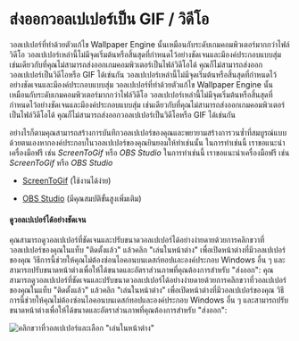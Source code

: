# ส่งออกวอลเปเปอร์เป็น GIF / วิดีโอ

วอลเปเปอร์ที่ทำด้วยตัวแก้ไข Wallpaper Engine นั้นเหมือนกับระดับเกมคอมพิวเตอร์มากกว่าไฟล์วิดีโอ วอลเปเปอร์เหล่านี้ไม่มีจุดเริ่มต้นหรือสิ้นสุดที่กำหนดไว้อย่างชัดเจนและมีองค์ประกอบแบบสุ่ม เช่นเดียวกับที่คุณไม่สามารถส่งออกเกมคอมพิวเตอร์เป็นไฟล์วิดีโอได้ คุณก็ไม่สามารถส่งออกวอลเปเปอร์เป็นวิดีโอหรือ GIF ได้เช่นกัน วอลเปเปอร์เหล่านี้ไม่มีจุดเริ่มต้นหรือสิ้นสุดที่กำหนดไว้อย่างชัดเจนและมีองค์ประกอบแบบสุ่ม วอลเปเปอร์ที่ทำด้วยตัวแก้ไข Wallpaper Engine นั้นเหมือนกับระดับเกมคอมพิวเตอร์มากกว่าไฟล์วิดีโอ วอลเปเปอร์เหล่านี้ไม่มีจุดเริ่มต้นหรือสิ้นสุดที่กำหนดไว้อย่างชัดเจนและมีองค์ประกอบแบบสุ่ม เช่นเดียวกับที่คุณไม่สามารถส่งออกเกมคอมพิวเตอร์เป็นไฟล์วิดีโอได้ คุณก็ไม่สามารถส่งออกวอลเปเปอร์เป็นวิดีโอหรือ GIF ได้เช่นกัน

อย่างไรก็ตามคุณสามารถสร้างการบันทึกวอลเปเปอร์ของคุณและพยายามสร้างการวนซ้ำที่สมบูรณ์แบบด้วยตนเองหากองค์ประกอบในวอลเปเปอร์ของคุณยินยอมให้ทำเช่นนั้น ในการทำเช่นนี้ เราขอแนะนำเครื่องมือฟรี เช่น *ScreenToGif* หรือ *OBS Studio* ในการทำเช่นนี้ เราขอแนะนำเครื่องมือฟรี เช่น *ScreenToGif* หรือ *OBS Studio*

* [ScreenToGif](https://www.screentogif.com/) (ใช้งานได้ง่าย)

* [OBS Studio](https://obsproject.com/) (มีคุณสมบัติขั้นสูงเพิ่มเติม)

#### ดูวอลเปเปอร์ได้อย่างชัดเจน

คุณสามารถดูวอลเปเปอร์ที่ชัดเจนและปรับขนาดวอลเปเปอร์ได้อย่างง่ายดายด้วยการคลิกขวาที่วอลเปเปอร์ของคุณในแท็บ "ติดตั้งแล้ว" แล้วคลิก "เล่นในหน้าต่าง" เพื่อเปิดหน้าต่างที่มีวอลเปเปอร์ของคุณ วิธีการนี้ช่วยให้คุณไม่ต้องซ่อนไอคอนบนเดสก์ทอปและองค์ประกอบ Windows อื่น ๆ และสามารถปรับขนาดหน้าต่างเพื่อให้ได้ขนาดและอัตราส่วนภาพที่คุณต้องการสำหรับ "ส่งออก": คุณสามารถดูวอลเปเปอร์ที่ชัดเจนและปรับขนาดวอลเปเปอร์ได้อย่างง่ายดายด้วยการคลิกขวาที่วอลเปเปอร์ของคุณในแท็บ "ติดตั้งแล้ว" แล้วคลิก "เล่นในหน้าต่าง" เพื่อเปิดหน้าต่างที่มีวอลเปเปอร์ของคุณ วิธีการนี้ช่วยให้คุณไม่ต้องซ่อนไอคอนบนเดสก์ทอปและองค์ประกอบ Windows อื่น ๆ และสามารถปรับขนาดหน้าต่างเพื่อให้ได้ขนาดและอัตราส่วนภาพที่คุณต้องการสำหรับ "ส่งออก":

![คลิกขวาที่วอลเปเปอร์และเลือก "เล่นในหน้าต่าง"](./playinwindow.gif)